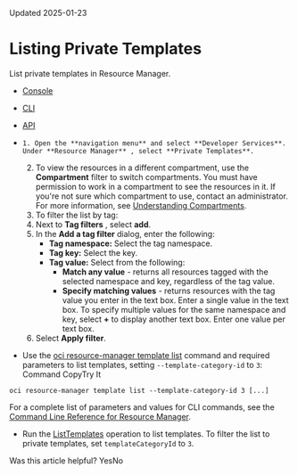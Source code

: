 Updated 2025-01-23
# Listing Private Templates
List private templates in Resource Manager.
  * [Console](https://docs.oracle.com/en-us/iaas/Content/ResourceManager/Tasks/list-template.htm)
  * [CLI](https://docs.oracle.com/en-us/iaas/Content/ResourceManager/Tasks/list-template.htm)
  * [API](https://docs.oracle.com/en-us/iaas/Content/ResourceManager/Tasks/list-template.htm)


  *     1. Open the **navigation menu** and select **Developer Services**. Under **Resource Manager** , select **Private Templates**.
    2. To view the resources in a different compartment, use the **Compartment** filter to switch compartments.
You must have permission to work in a compartment to see the resources in it. If you're not sure which compartment to use, contact an administrator. For more information, see [Understanding Compartments](https://docs.oracle.com/iaas/Content/GSG/Concepts/settinguptenancy.htm#Understa).
    3. To filter the list by tag:
      1. Next to **Tag filters** , select **add**.
      2. In the **Add a tag filter** dialog, enter the following:
         * **Tag namespace:** Select the tag namespace.
         * **Tag key:** Select the key.
         * **Tag value:** Select from the following:
           * **Match any value** - returns all resources tagged with the selected namespace and key, regardless of the tag value.
           * **Specify matching values** - returns resources with the tag value you enter in the text box. Enter a single value in the text box. To specify multiple values for the same namespace and key, select **+** to display another text box. Enter one value per text box.
      3. Select **Apply filter**.
  * Use the [oci resource-manager template list](https://docs.oracle.com/iaas/tools/oci-cli/latest/oci_cli_docs/cmdref/resource-manager/template/list.html) command and required parameters to list templates, setting `--template-category-id` to `3`:
Command
CopyTry It
```
oci resource-manager template list --template-category-id 3 [...]
```

For a complete list of parameters and values for CLI commands, see the [Command Line Reference for Resource Manager](https://docs.oracle.com/iaas/tools/oci-cli/latest/oci_cli_docs/cmdref/resource-manager.html).
  * Run the [ListTemplates](https://docs.oracle.com/iaas/api/#/en/resourcemanager/latest/Template/ListTemplates) operation to list templates. To filter the list to private templates, set `templateCategoryId` to `3`.


Was this article helpful?
YesNo


